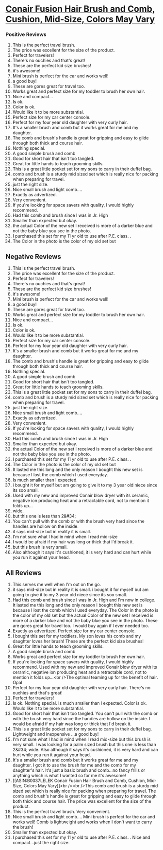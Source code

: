 # [Conair Fusion Hair Brush and Comb, Cushion, Mid-Size, Colors May Vary](https://products.checkmycream.com/products/Conair-Fusion-Hair-Brush-and-Comb-Cushion-Mid-Size-Colors-May-Vary.html)

### Positive Reviews

<ol>
      <li>This is the perfect travel brush.</li>
      <li>The price was excellent for the size of the product.</li>
      <li>Perfect for travelers!</li>
      <li>There&#x27;s no ouchies and that&#x27;s great!</li>
      <li>These are the perfect kid size brushes!</li>
      <li>it&#x27;s awesome!</li>
      <li>Mini brush is perfect for the car and works well!</li>
      <li>a good buy!</li>
      <li>These are gores great for travel too.</li>
      <li>Works great and perfect size for my toddler to brush her own hair.</li>
      <li>Nice and compact...</li>
      <li>Is ok.</li>
      <li>Color is ok.</li>
      <li>Would like it to be more substantial.</li>
      <li>Perfect size for my car center console.</li>
      <li>Perfect for my four year old daughter with very curly hair.</li>
      <li>It&#x27;s a smaller brush and comb but it works great for me and my daughter.</li>
      <li>The comb and brush&#x27;s handle is great for gripping and easy to glide through both thick and course hair.</li>
      <li>Nothing special.</li>
      <li>A good simple brush and comb</li>
      <li>Good for short hair that isn&#x27;t too tangled.</li>
      <li>Great for little hands to teach grooming skills.</li>
      <li>This is a great little pocket set for my sons to carry in their duffel bag.  </li>
      <li>comb and brush is a sturdy mid sized set which is really nice for packing when preparing for travel.</li>
      <li>just the right size.</li>
      <li>Nice small brush and light comb....</li>
      <li>Exactly as advertized.</li>
      <li>Very convenient.</li>
      <li>If you&#x27;re looking for space savers with quality, I would highly recommend.</li>
      <li>Had this comb and brush since I was in Jr. High</li>
      <li>Smaller than expected but okay.</li>
      <li>the actual Color of the new set I received is more of a darker blue and not the baby blue you see in the photo.</li>
      <li>I purchased this set for my 11 yr old to use after P.E. class. .</li>
      <li>The Color  in the photo is the color of my old set but</li>
</ol>


<h2>Negative Reviews</h2>
<ol>
<li> This is the perfect travel brush.</li>
<li> The price was excellent for the size of the product.</li>
<li> Perfect for travelers!</li>
<li> There&#x27;s no ouchies and that&#x27;s great!</li>
<li> These are the perfect kid size brushes!</li>
<li> it&#x27;s awesome!</li>
<li> Mini brush is perfect for the car and works well!</li>
<li> a good buy!</li>
<li> These are gores great for travel too.</li>
<li> Works great and perfect size for my toddler to brush her own hair.</li>
<li> Nice and compact...</li>
<li> Is ok.</li>
<li> Color is ok.</li>
<li> Would like it to be more substantial.</li>
<li> Perfect size for my car center console.</li>
<li> Perfect for my four year old daughter with very curly hair.</li>
<li> It&#x27;s a smaller brush and comb but it works great for me and my daughter.</li>
<li> The comb and brush&#x27;s handle is great for gripping and easy to glide through both thick and course hair.</li>
<li> Nothing special.</li>
<li> A good simple brush and comb</li>
<li> Good for short hair that isn&#x27;t too tangled.</li>
<li> Great for little hands to teach grooming skills.</li>
<li> This is a great little pocket set for my sons to carry in their duffel bag.  </li>
<li> comb and brush is a sturdy mid sized set which is really nice for packing when preparing for travel.</li>
<li> just the right size.</li>
<li> Nice small brush and light comb....</li>
<li> Exactly as advertized.</li>
<li> Very convenient.</li>
<li> If you&#x27;re looking for space savers with quality, I would highly recommend.</li>
<li> Had this comb and brush since I was in Jr. High</li>
<li> Smaller than expected but okay.</li>
<li> the actual Color of the new set I received is more of a darker blue and not the baby blue you see in the photo.</li>
<li> I purchased this set for my 11 yr old to use after P.E. class. .</li>
<li> The Color  in the photo is the color of my old set but</li>
<li> It lasted me this long and the only reason I bought this new set is because I lost the comb which I used everyday.  </li>
<li> Is much smaller than I expected.</li>
<li> i bought it for myself but am going to give it to my 3 year old niece since its soo small.</li>
<li> Used with my new and improved Conair blow dryer with its ceramic, negative ion producing heat and a retractable cord, not to mention it folds up...</li>
<li> wide.</li>
<li> but this one is less than 2&amp;#34;</li>
<li> You can&#x27;t pull with the comb or with the brush very hard since the handles are hollow on the inside.</li>
<li> it says mid-size but in reality it is small.</li>
<li> I&#x27;m not sure what I had in mind when I read mid-size</li>
<li> I would be afraid if my hair was long or thick that I&#x27;d break it.</li>
<li> but this brush is very small.</li>
<li> Also although it says it&#x27;s cushioned, it is very hard and can hurt while you run it against your head.</li>
</ol>

<h2>All Reviews</h2>

<ol>
    <li> This serves me well when I&#x27;m out on the go.</li>
    <li> it says mid-size but in reality it is small. i bought it for myself but am going to give it to my 3 year old niece since its soo small.</li>
    <li> Had this comb and brush since I was in Jr. High and I&#x27;m now in college. It lasted me this long and the only reason I bought this new set is because I lost the comb which I used everyday.  The Color  in the photo is the color of my old set but the actual Color of the new set I received is more of a darker blue and not the baby blue you see in the photo. These are gores great for travel too. I would buy again if I ever needed too.</li>
    <li> Exactly as advertized. Perfect size for my car center console.</li>
    <li> I bought this set for my toddlers. My son loves his comb and my daughter loves her brush! These are the perfect kid size brushes!</li>
    <li> Great for little hands to teach grooming skills.</li>
    <li> A good simple brush and comb</li>
    <li> Works great and perfect size for my toddler to brush her own hair.</li>
    <li> If you&#x27;re looking for space savers with quality, I would highly recommend. Used with my new and improved Conair blow dryer with its ceramic, negative ion producing heat and a retractable cord, not to mention it folds up...&lt;br /&gt;The optimal teaming up for the benefit of hair. Opal</li>
    <li> Perfect for my four year old daughter with very curly hair. There&#x27;s no ouchies and that&#x27;s great!</li>
    <li> Perfect for travelers!</li>
    <li> Is ok. Nothing special. Is much smaller than I expected. Color is ok. Would like it to be more substantial.</li>
    <li> Good for short hair that isn&#x27;t too tangled. You can&#x27;t pull with the comb or with the brush very hard since the handles are hollow on the inside. I would be afraid if my hair was long or thick that I&#x27;d break it.</li>
    <li> This is a great little pocket set for my sons to carry in their duffel bag.  Lightweight and inexpensive ...a good buy!</li>
    <li> I&#x27;m not sure what I had in mind when I read mid-size but this brush is very small. I was looking for a palm sized brush but this one is less than 2&amp;#34; wide. Also although it says it&#x27;s cushioned, it is very hard and can hurt while you run it against your head.</li>
    <li> It&#x27;s a smaller brush and comb but it works great for me and my daughter. I got it to use the brush for me and the comb for my daughter&#x27;s hair. It&#x27;s just a basic brush and comb...no fancy frills or anything which is what I wanted so for me it&#x27;s awesome!</li>
    <li> [[ASIN:B0037LELEK Conair Fusion Hair Brush and Comb, Cushion, Mid-Size, Colors May Vary]]&lt;br /&gt;&lt;br /&gt;This comb and brush is a sturdy mid sized set which is really nice for packing when preparing for travel. The comb and brush&#x27;s handle is great for gripping and easy to glide through both thick and course hair. The price was excellent for the size of the product.</li>
    <li> This is the perfect travel brush. Very convenient.</li>
    <li> Nice small brush and light comb.... Mini brush is perfect for the car and works well! Comb is lightweight and works when I don&#x27;t want to carry the brush!</li>
    <li> Smaller than expected but okay.</li>
    <li> I purchased this set for my 11 yr old to use after P.E. class. . Nice and compact...just the right size.</li>
</ol>




